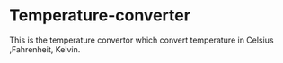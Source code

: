 # Temperature-converter
This is the temperature convertor which convert temperature in Celsius ,Fahrenheit, Kelvin.
